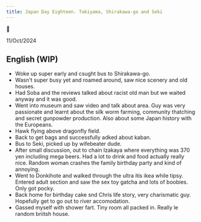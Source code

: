 ```yaml
---
title: Japan Day Eighteen. Takiyama, Shirakawa-go and Seki
---
```

🌱

11/Oct/2024

## English (WIP)
- Woke up super early and csught bus to Shirakawa-go. 
- Wasn't super busy yet and roamed around, saw nice scenery and old houses.
- Had Soba and the reviews talked about racist old man but we waited anyway and it was good.
- Went into museum and saw video and talk about area. Guy was very passionate and learnt about the silk worm farming, community thatching and secret gunpowder production. Also about some Japan history with the Europeans.
- Hawk flying above dragonfly field.
- Back to get bags and successfully adked about kaban.
- Bus to Seki, picked up by wifebeater dude.
- After small discussion, out to chain Izakaya where everything was 370 yen including mega beers. Had a lot to drink and food actually really nice. Random woman crashes the family birthday party and kind of annoying.
- Went to Donkihote and walked through the ultra itis ikea while tipsy. Entered adult section and saw the sex toy gatcha and lots of boobies. Only got pocky.
- Back home for birthday cake snd Chris life story, very charismatic guy. Hopefully get to go out to river accomodation.
- Gassed myself with shower fart. Tiny room all packed in. Really le random briitsh house.